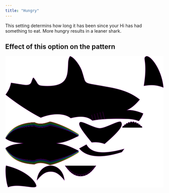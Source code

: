 ```yaml
---
title: "Hungry"
---
```


This setting determins how long it has been since your Hi has had
something to eat. More hungry results in a leaner shark.

## Effect of this option on the pattern
![This image shows the effect of this option by superimposing several variants that have a different value for this option](hi_hungry_sample.svg "Effect of this option on the pattern")